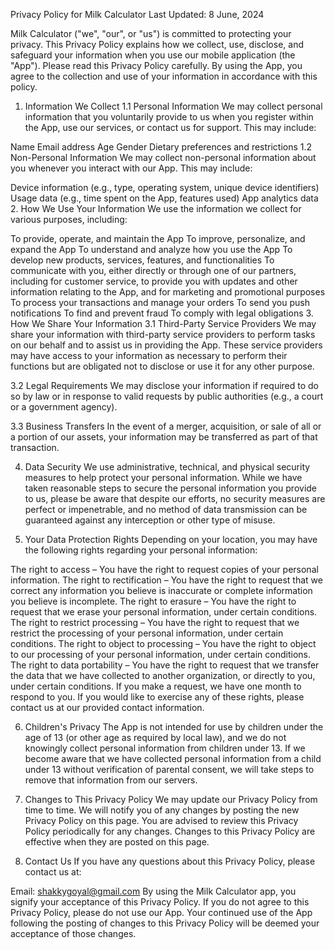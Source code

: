 Privacy Policy for Milk Calculator
Last Updated: 8 June, 2024

Milk Calculator ("we", "our", or "us") is committed to protecting your privacy. This Privacy Policy explains how we collect, use, disclose, and safeguard your information when you use our mobile application (the "App"). Please read this Privacy Policy carefully. By using the App, you agree to the collection and use of your information in accordance with this policy.

1. Information We Collect
1.1 Personal Information
We may collect personal information that you voluntarily provide to us when you register within the App, use our services, or contact us for support. This may include:

Name
Email address
Age
Gender
Dietary preferences and restrictions
1.2 Non-Personal Information
We may collect non-personal information about you whenever you interact with our App. This may include:

Device information (e.g., type, operating system, unique device identifiers)
Usage data (e.g., time spent on the App, features used)
App analytics data
2. How We Use Your Information
We use the information we collect for various purposes, including:

To provide, operate, and maintain the App
To improve, personalize, and expand the App
To understand and analyze how you use the App
To develop new products, services, features, and functionalities
To communicate with you, either directly or through one of our partners, including for customer service, to provide you with updates and other information relating to the App, and for marketing and promotional purposes
To process your transactions and manage your orders
To send you push notifications
To find and prevent fraud
To comply with legal obligations
3. How We Share Your Information
3.1 Third-Party Service Providers
We may share your information with third-party service providers to perform tasks on our behalf and to assist us in providing the App. These service providers may have access to your information as necessary to perform their functions but are obligated not to disclose or use it for any other purpose.

3.2 Legal Requirements
We may disclose your information if required to do so by law or in response to valid requests by public authorities (e.g., a court or a government agency).

3.3 Business Transfers
In the event of a merger, acquisition, or sale of all or a portion of our assets, your information may be transferred as part of that transaction.

4. Data Security
We use administrative, technical, and physical security measures to help protect your personal information. While we have taken reasonable steps to secure the personal information you provide to us, please be aware that despite our efforts, no security measures are perfect or impenetrable, and no method of data transmission can be guaranteed against any interception or other type of misuse.

5. Your Data Protection Rights
Depending on your location, you may have the following rights regarding your personal information:

The right to access – You have the right to request copies of your personal information.
The right to rectification – You have the right to request that we correct any information you believe is inaccurate or complete information you believe is incomplete.
The right to erasure – You have the right to request that we erase your personal information, under certain conditions.
The right to restrict processing – You have the right to request that we restrict the processing of your personal information, under certain conditions.
The right to object to processing – You have the right to object to our processing of your personal information, under certain conditions.
The right to data portability – You have the right to request that we transfer the data that we have collected to another organization, or directly to you, under certain conditions.
If you make a request, we have one month to respond to you. If you would like to exercise any of these rights, please contact us at our provided contact information.

6. Children's Privacy
The App is not intended for use by children under the age of 13 (or other age as required by local law), and we do not knowingly collect personal information from children under 13. If we become aware that we have collected personal information from a child under 13 without verification of parental consent, we will take steps to remove that information from our servers.

7. Changes to This Privacy Policy
We may update our Privacy Policy from time to time. We will notify you of any changes by posting the new Privacy Policy on this page. You are advised to review this Privacy Policy periodically for any changes. Changes to this Privacy Policy are effective when they are posted on this page.

8. Contact Us
If you have any questions about this Privacy Policy, please contact us at:

Email: shakkygoyal@gmail.com
By using the Milk Calculator app, you signify your acceptance of this Privacy Policy. If you do not agree to this Privacy Policy, please do not use our App. Your continued use of the App following the posting of changes to this Privacy Policy will be deemed your acceptance of those changes.
